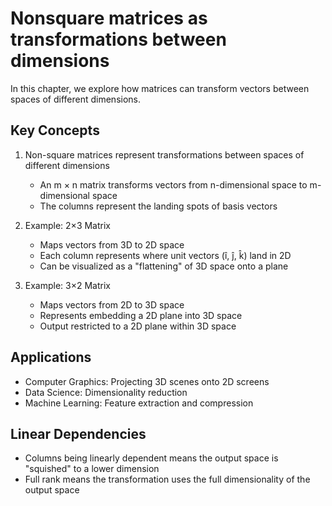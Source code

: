 # Nonsquare matrices as transformations between dimensions

In this chapter, we explore how matrices can transform vectors between spaces of different dimensions.

## Key Concepts

1. Non-square matrices represent transformations between spaces of different dimensions
    - An m × n matrix transforms vectors from n-dimensional space to m-dimensional space
    - The columns represent the landing spots of basis vectors

2. Example: 2×3 Matrix
    - Maps vectors from 3D to 2D space
    - Each column represents where unit vectors (î, ĵ, k̂) land in 2D
    - Can be visualized as a "flattening" of 3D space onto a plane

3. Example: 3×2 Matrix
    - Maps vectors from 2D to 3D space
    - Represents embedding a 2D plane into 3D space
    - Output restricted to a 2D plane within 3D space

## Applications

- Computer Graphics: Projecting 3D scenes onto 2D screens
- Data Science: Dimensionality reduction
- Machine Learning: Feature extraction and compression

## Linear Dependencies

- Columns being linearly dependent means the output space is "squished" to a lower dimension
- Full rank means the transformation uses the full dimensionality of the output space